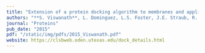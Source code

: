 ```yaml
---
title: "Extension of a protein docking algorithm to membranes and applications to amyloid precursor protein dimerization"
authors: "**S. Viswanath**, L. Dominguez, L.S. Foster, J.E. Straub, R. Elber"
journal: "Proteins"
pub_date: "2015"
pdf: "/static/img/pdfs/2015_Viswanath.pdf" 
website: https://clsbweb.oden.utexas.edu/dock_details.html
---
```

